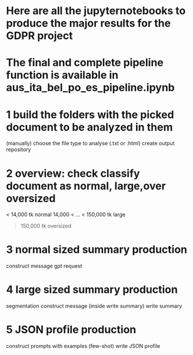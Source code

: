 
# Here are all the jupyternotebooks to produce the major results for the GDPR project
# The final and complete pipeline function is available in aus_ita_bel_po_es_pipeline.ipynb

# 1 build the folders with the picked document to be analyzed in them
(manually) choose the file type to analyse (.txt or .html)
create output repository
# 2 overview: check classify document as normal, large,over oversized
 < 14,000 tk    normal
14,000 < ... < 150,000 tk large
> 150,000 tk oversized
# 3 normal sized summary production
construct message
gpt request
# 4 large sized summary production
segmentation
construct message (inside write summary)
write summary
# 5 JSON profile production
construct prompts with examples (few-shot)
write JSON profile
